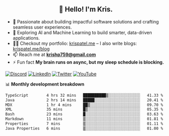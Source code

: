<h2 align="center">👋 Hello! I'm Kris.</h2>

- 🚀 Passionate about building impactful software solutions and crafting seamless user experiences.<br>
- 🤖 Exploring AI and Machine Learning to build smarter, data-driven applications.<br>
- 👨‍💻 Checkout my portfolio: [krispatel.me](https://krispatel.me) – I also write blogs: [krispatel.me/blog](https://krispatel.me/blog)
- 📫 Reach me at **krishp759@gmail.com**<br>
- ⚡ Fun fact **My brain runs on async, but my sleep schedule is blocking.**

[![Discord](https://img.shields.io/badge/discord-36393e?style=for-the-badge&logo=discord&logoColor=#5865F2)](https://discord.gg/684004012210651146)
[![LinkedIn](https://img.shields.io/badge/linkedin-0072b1?style=for-the-badge&logo=linkedin&logoColor=#0A66C2)](linkedin.com/in/kris-patel-985158250/)
[![Twitter](https://img.shields.io/badge/Twitter-1DA1F2?style=for-the-badge&logo=twitter&logoColor=white)](https://twitter.com/Kris__Logan)
[![YouTube](https://img.shields.io/badge/YouTube-FF0000?style=for-the-badge&logo=youtube&logoColor=white)](https://youtube.com/@krisgenics4404) 

📊 **Monthly development breakdown**
<!--START_SECTION:waka-->

```txt
TypeScript        4 hrs 32 mins   ██████████▒░░░░░░░░░░░░░░   41.33 %
Java              2 hrs 14 mins   █████░░░░░░░░░░░░░░░░░░░░   20.41 %
MDX               1 hr 4 mins     ██▒░░░░░░░░░░░░░░░░░░░░░░   09.70 %
XML               35 mins         █▒░░░░░░░░░░░░░░░░░░░░░░░   05.35 %
Bash              23 mins         █░░░░░░░░░░░░░░░░░░░░░░░░   03.63 %
Markdown          11 mins         ▒░░░░░░░░░░░░░░░░░░░░░░░░   01.81 %
Properties        7 mins          ▒░░░░░░░░░░░░░░░░░░░░░░░░   01.11 %
Java Properties   6 mins          ▒░░░░░░░░░░░░░░░░░░░░░░░░   01.00 %
```

<!--END_SECTION:waka-->
